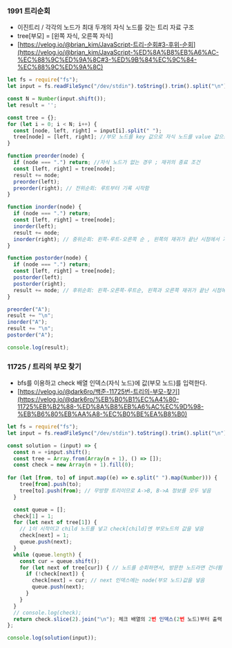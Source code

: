### 1991 트리순회

- 이진트리 / 각각의 노드가 최대 두개의 자식 노드를 갖는 트리 자료 구조
- tree[부모] = [왼쪽 자식, 오른쪽 자식]
- [https://velog.io/@brian_kim/JavaScript-트리-순회#3-후위-순회](https://velog.io/@brian_kim/JavaScript-%ED%8A%B8%EB%A6%AC-%EC%88%9C%ED%9A%8C#3-%ED%9B%84%EC%9C%84-%EC%88%9C%ED%9A%8C)

```jsx
let fs = require("fs");
let input = fs.readFileSync("/dev/stdin").toString().trim().split("\n");

const N = Number(input.shift());
let result = '';

const tree = {};
for (let i = 0; i < N; i++) {
  const [node, left, right] = input[i].split(" ");
  tree[node] = [left, right]; //부모 노드를 key 값으로 자식 노드를 value 값으로 저장.
}

function preorder(node) {
  if (node === ".") return; //자식 노드가 없는 경우 ; 재귀의 종료 조건
  const [left, right] = tree[node];
  result += node;
  preorder(left);
  preorder(right); // 전위순회: 루트부터 기록 시작함
}

function inorder(node) {
  if (node === ".") return;
  const [left, right] = tree[node];
  inorder(left);
  result += node;
  inorder(right); // 중위순회: 왼쪽-루트-오른쪽 순 , 왼쪽의 재귀가 끝난 시점에서 기록함
}

function postorder(node) {
  if (node === ".") return;
  const [left, right] = tree[node];
  postorder(left);
  postorder(right);
  result += node; // 후위순회: 왼쪽-오른쪽-루트순, 왼쪽과 오른쪽 재귀가 끝난 시점에서 기록함
}

preorder("A");
result += "\n";
inorder("A");
result += "\n";
postorder("A");

console.log(result);
```

### 11725 / 트리의 부모 찾기

- bfs를 이용하고 check 배열 인덱스(자식 노드)에 값(부모 노드)를 입력한다.
- [https://velog.io/@dark6ro/백준-11725번-트리의-부모-찾기](https://velog.io/@dark6ro/%EB%B0%B1%EC%A4%80-11725%EB%B2%88-%ED%8A%B8%EB%A6%AC%EC%9D%98-%EB%B6%80%EB%AA%A8-%EC%B0%BE%EA%B8%B0)

```jsx
let fs = require("fs");
let input = fs.readFileSync("/dev/stdin").toString().trim().split("\n");

const solution = (input) => {
  const n = +input.shift();
  const tree = Array.from(Array(n + 1), () => []);
  const check = new Array(n + 1).fill(0);
  
for (let [from, to] of input.map((e) => e.split(" ").map(Number))) {
    tree[from].push(to);
    tree[to].push(from); // 무방향 트리이므로 A->B, B->A 정보를 모두 넣음
  }

  const queue = [];
  check[1] = 1;
  for (let next of tree[1]) {
    // 1이 시작이고 child 노드를 넣고 check[child]엔 부모노드의 값을 넣음
    check[next] = 1;
    queue.push(next);
  }
  while (queue.length) {
    const cur = queue.shift();
    for (let next of tree[cur]) { // 노드를 순회하면서, 방문한 노드라면 건너뜀
      if (!check[next]) {
        check[next] = cur; // next 인덱스에는 node(부모 노드)값을 넣음
        queue.push(next);
      }
    }
  }
  // console.log(check);
  return check.slice(2).join("\n"); 체크 배열의 2번 인덱스(2번 노드)부터 출력
};

console.log(solution(input));
```
